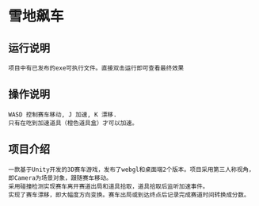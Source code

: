 # 雪地飙车
## 运行说明
    项目中有已发布的exe可执行文件。直接双击运行即可查看最终效果
## 操作说明
    WASD 控制赛车移动, J 加速, K 漂移.
    只有在吃到加速道具（橙色道具盒）才可以加速。
## 项目介绍
    一款基于Unity开发的3D赛车游戏，发布了webgl和桌面端2个版本。项目采用第三人称视角，即Camera为场景对象，跟随赛车移动。
    采用碰撞检测实现赛车离开赛道出局和道具拾取，道具拾取后监听加速事件。
    实现了赛车漂移，即大幅度方向变换。赛车出局或到达终点后记录完成赛道时间转换成分数。

